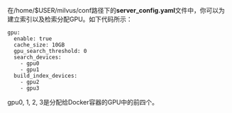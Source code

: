 在/home/$USER/milvus/conf路径下的**server_config.yaml**文件中，你可以为建立索引以及检索分配GPU。如下代码所示：

```
gpu:
  enable: true
  cache_size: 10GB
  gpu_search_threshold: 0
  search_devices:
    - gpu0
    - gpu1
  build_index_devices:
    - gpu2
    - gpu3
```
<div class="alert note">
gpu0, 1, 2, 3是分配给Docker容器的GPU中的前四个。
</div>
